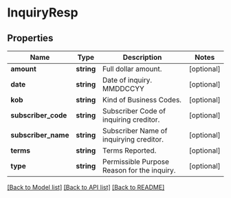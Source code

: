 # InquiryResp

## Properties
Name | Type | Description | Notes
------------ | ------------- | ------------- | -------------
**amount** | **string** | Full dollar amount. | [optional] 
**date** | **string** | Date of inquiry. MMDDCCYY | [optional] 
**kob** | **string** | Kind of Business Codes. | [optional] 
**subscriber_code** | **string** | Subscriber Code of inquiring creditor. | [optional] 
**subscriber_name** | **string** | Subscriber Name of inquirying creditor. | [optional] 
**terms** | **string** | Terms Reported. | [optional] 
**type** | **string** | Permissible Purpose Reason for the inquiry. | [optional] 

[[Back to Model list]](../README.md#documentation-for-models) [[Back to API list]](../README.md#documentation-for-api-endpoints) [[Back to README]](../README.md)


